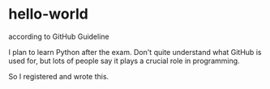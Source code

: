 # hello-world
according to GitHub Guideline

I plan to learn Python after the exam.
Don't quite understand what GitHub is used for, but lots of people say it plays a crucial role in programming.

So I registered and wrote this.
